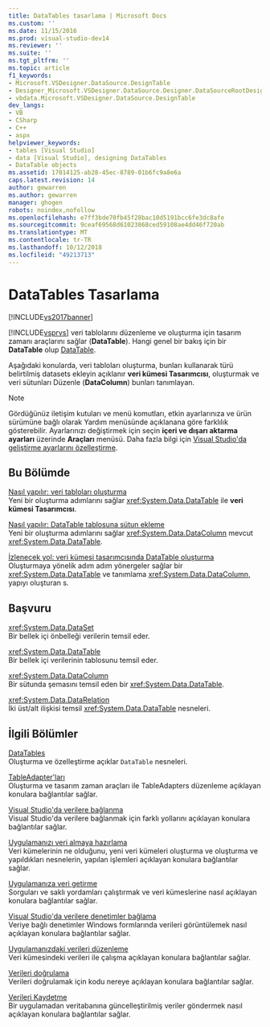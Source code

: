 ```yaml
---
title: DataTables tasarlama | Microsoft Docs
ms.custom: ''
ms.date: 11/15/2016
ms.prod: visual-studio-dev14
ms.reviewer: ''
ms.suite: ''
ms.tgt_pltfrm: ''
ms.topic: article
f1_keywords:
- Microsoft.VSDesigner.DataSource.DesignTable
- Designer_Microsoft.VSDesigner.DataSource.Designer.DataSourceRootDesigner
- vbdata.Microsoft.VSDesigner.DataSource.DesignTable
dev_langs:
- VB
- CSharp
- C++
- aspx
helpviewer_keywords:
- tables [Visual Studio]
- data [Visual Studio], designing DataTables
- DataTable objects
ms.assetid: 17014125-ab28-45ec-8789-01b6fc9a8e6a
caps.latest.revision: 14
author: gewarren
ms.author: gewarren
manager: ghogen
robots: noindex,nofollow
ms.openlocfilehash: e7ff3bde70fb45f28bac10d5191bcc6fe3dc8afe
ms.sourcegitcommit: 9ceaf69568d61023868ced59108ae4dd46f720ab
ms.translationtype: MT
ms.contentlocale: tr-TR
ms.lasthandoff: 10/12/2018
ms.locfileid: "49213713"
---
```

# <a name="designing-datatables"></a>DataTables Tasarlama
[!INCLUDE[vs2017banner](../includes/vs2017banner.md)]

[!INCLUDE[vsprvs](../includes/vsprvs-md.md)] veri tablolarını düzenleme ve oluşturma için tasarım zamanı araçlarını sağlar (**DataTable**). Hangi genel bir bakış için bir **DataTable** olup [DataTable](http://msdn.microsoft.com/library/52ff0e32-3e5a-41de-9a3b-7b04ea52b83e).  
  
 Aşağıdaki konularda, veri tabloları oluşturma, bunları kullanarak türü belirtilmiş datasets ekleyin açıklanır **veri kümesi Tasarımcısı**, oluşturmak ve veri sütunları Düzenle (**DataColumn**) bunları tanımlayan.  
  
> [!NOTE]
>  Gördüğünüz iletişim kutuları ve menü komutları, etkin ayarlarınıza ve ürün sürümüne bağlı olarak Yardım menüsünde açıklanana göre farklılık gösterebilir. Ayarlarınızı değiştirmek için seçin **içeri ve dışarı aktarma ayarları** üzerinde **Araçları** menüsü. Daha fazla bilgi için [Visual Studio'da geliştirme ayarlarını özelleştirme](http://msdn.microsoft.com/en-us/22c4debb-4e31-47a8-8f19-16f328d7dcd3).  
  
## <a name="in-this-section"></a>Bu Bölümde  
 [Nasıl yapılır: veri tabloları oluşturma](../data-tools/how-to-create-data-tables.md)  
 Yeni bir oluşturma adımlarını sağlar <xref:System.Data.DataTable> ile **veri kümesi Tasarımcısı**.  
  
 [Nasıl yapılır: DataTable tablosuna sütun ekleme](http://msdn.microsoft.com/library/8ca21f77-b99a-47a7-a656-7cfd7a1bd9df)  
 Yeni bir oluşturma adımlarını sağlar <xref:System.Data.DataColumn> mevcut <xref:System.Data.DataTable>.  
  
 [İzlenecek yol: veri kümesi tasarımcısında DataTable oluşturma](../data-tools/walkthrough-creating-a-datatable-in-the-dataset-designer.md)  
 Oluşturmaya yönelik adım adım yönergeler sağlar bir <xref:System.Data.DataTable> ve tanımlama <xref:System.Data.DataColumn>, yapıyı oluşturan s.  
  
## <a name="reference"></a>Başvuru  
 <xref:System.Data.DataSet>  
 Bir bellek içi önbelleği verilerin temsil eder.  
  
 <xref:System.Data.DataTable>  
 Bir bellek içi verilerinin tablosunu temsil eder.  
  
 <xref:System.Data.DataColumn>  
 Bir sütunda şemasını temsil eden bir <xref:System.Data.DataTable>.  
  
 <xref:System.Data.DataRelation>  
 İki üst/alt ilişkisi temsil <xref:System.Data.DataTable> nesneleri.  
  
## <a name="related-sections"></a>İlgili Bölümler  
 [DataTables](http://msdn.microsoft.com/library/52ff0e32-3e5a-41de-9a3b-7b04ea52b83e)  
 Oluşturma ve özelleştirme açıklar `DataTable` nesneleri.  
  
 [TableAdapter'ları](http://msdn.microsoft.com/library/09416de9-134c-4dc7-8262-6c8d81e3f364)  
 Oluşturma ve tasarım zaman araçları ile TableAdapters düzenleme açıklayan konulara bağlantılar sağlar.  
  
 [Visual Studio'da verilere bağlanma](../data-tools/connecting-to-data-in-visual-studio.md)  
 Visual Studio'da verilere bağlanmak için farklı yollarını açıklayan konulara bağlantılar sağlar.  
  
 [Uygulamanızı veri almaya hazırlama](http://msdn.microsoft.com/library/c17bdb7e-c234-4f2f-9582-5e55c27356ad)  
 Veri kümelerinin ne olduğunu, yeni veri kümeleri oluşturma ve oluşturma ve yapıldıkları nesnelerin, yapılan işlemleri açıklayan konulara bağlantılar sağlar.  
  
 [Uygulamanıza veri getirme](../data-tools/fetching-data-into-your-application.md)  
 Sorguları ve saklı yordamları çalıştırmak ve veri kümeslerine nasıl açıklayan konulara bağlantılar sağlar.  
  
 [Visual Studio'da verilere denetimler bağlama](../data-tools/bind-controls-to-data-in-visual-studio.md)  
 Veriye bağlı denetimler Windows formlarında verileri görüntülemek nasıl açıklayan konulara bağlantılar sağlar.  
  
 [Uygulamanızdaki verileri düzenleme](../data-tools/editing-data-in-your-application.md)  
 Veri kümesindeki verileri ile çalışma açıklayan konulara bağlantılar sağlar.  
  
 [Verileri doğrulama](http://msdn.microsoft.com/library/b3a9ee4e-5d4d-4411-9c56-c811f2b4ee7e)  
 Verileri doğrulamak için kodu nereye açıklayan konulara bağlantılar sağlar.  
  
 [Verileri Kaydetme](../data-tools/saving-data.md)  
 Bir uygulamadan veritabanına güncelleştirilmiş veriler göndermek nasıl açıklayan konulara bağlantılar sağlar.